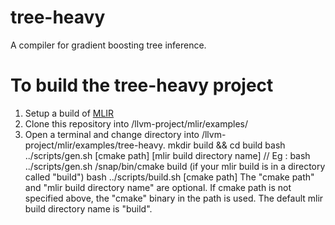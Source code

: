 # tree-heavy 
A compiler for gradient boosting tree inference.

# To build the tree-heavy project
1. Setup a build of [MLIR](https://mlir.llvm.org/getting_started/)
2. Clone this repository into <path-to-llvm-repo>/llvm-project/mlir/examples/
3. Open a terminal and change directory into <path-to-llvm-repo>/llvm-project/mlir/examples/tree-heavy.
    mkdir build && cd build
    bash ../scripts/gen.sh [cmake path] [mlir build directory name] 
    // Eg : bash ../scripts/gen.sh /snap/bin/cmake build (if your mlir build is in a directory called "build")
    bash ../scripts/build.sh [cmake path]
The "cmake path" and "mlir build directory name" are optional. If cmake path is not specified above, the "cmake" binary in the path is used. The default mlir build directory name is "build".
